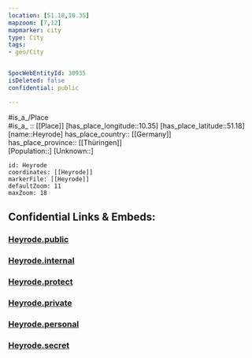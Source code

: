 ```yaml
---
location: [51.18,10.35] 
mapzoom: [7,12] 
mapmarker: city 
type: City
tags:
- geo/City


SpocWebEntityId: 30935
isDeleted: false
confidential: public

---
```

#is_a_/Place  
#is_a_ :: [[Place]] 
[has_place_longitude::10.35] 
[has_place_latitude::51.18] 
[name::Heyrode] 
has_place_country:: [[Germany]]  
has_place_province:: [[Thüringen]]  
[Population::] 
[Unknown::] 


```leaflet
id: Heyrode
coordinates: [[Heyrode]] 
markerFile: [[Heyrode]] 
defaultZoom: 11 
maxZoom: 18
```


## Confidential Links & Embeds: 

### [Heyrode.public](/_public/\Earth\Continent\Europe\Europe~Central\Germany\Germany~East\Thüringen\counties~TH\Unstrut-Hainich-Kreis\cities~Unstrut-Hainich\Vogtei\CityHeyrode.public.md) 

### [Heyrode.internal](/_internal/\Earth\Continent\Europe\Europe~Central\Germany\Germany~East\Thüringen\counties~TH\Unstrut-Hainich-Kreis\cities~Unstrut-Hainich\Vogtei\CityHeyrode.internal.md) 

### [Heyrode.protect](/_protect/\Earth\Continent\Europe\Europe~Central\Germany\Germany~East\Thüringen\counties~TH\Unstrut-Hainich-Kreis\cities~Unstrut-Hainich\Vogtei\CityHeyrode.protect.md) 

### [Heyrode.private](/_private/\Earth\Continent\Europe\Europe~Central\Germany\Germany~East\Thüringen\counties~TH\Unstrut-Hainich-Kreis\cities~Unstrut-Hainich\Vogtei\CityHeyrode.private.md) 

### [Heyrode.personal](/_personal/\Earth\Continent\Europe\Europe~Central\Germany\Germany~East\Thüringen\counties~TH\Unstrut-Hainich-Kreis\cities~Unstrut-Hainich\Vogtei\CityHeyrode.personal.md) 

### [Heyrode.secret](/_secret/\Earth\Continent\Europe\Europe~Central\Germany\Germany~East\Thüringen\counties~TH\Unstrut-Hainich-Kreis\cities~Unstrut-Hainich\Vogtei\CityHeyrode.secret.md)

